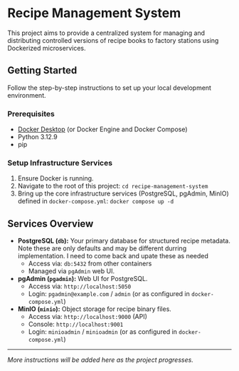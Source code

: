 # Recipe Management System

This project aims to provide a centralized system for managing and distributing controlled versions of recipe books to factory stations using Dockerized microservices.

## Getting Started

Follow the step-by-step instructions to set up your local development environment.

### Prerequisites

* [Docker Desktop](https://www.docker.com/products/docker-desktop/) (or Docker Engine and Docker Compose)
* Python 3.12.9
* pip

### Setup Infrastructure Services

1.  Ensure Docker is running.
2.  Navigate to the root of this project:
    `cd recipe-management-system`
3.  Bring up the core infrastructure services (PostgreSQL, pgAdmin, MinIO) defined in `docker-compose.yml`:
    `docker compose up -d`

## Services Overview

* **PostgreSQL (`db`):** Your primary database for structured recipe metadata. Note these are only defaults and may be different durring implementation. I need to come back and upate these as needed
    * Access via: `db:5432` from other containers
    * Managed via `pgAdmin` web UI.
* **pgAdmin (`pgadmin`):** Web UI for PostgreSQL.
    * Access via: `http://localhost:5050`
    * Login: `pgadmin@example.com` / `admin` (or as configured in `docker-compose.yml`)
* **MinIO (`minio`):** Object storage for recipe binary files.
    * Access via: `http://localhost:9000` (API)
    * Console: `http://localhost:9001`
    * Login: `minioadmin` / `minioadmin` (or as configured in `docker-compose.yml`)

---
*More instructions will be added here as the project progresses.*